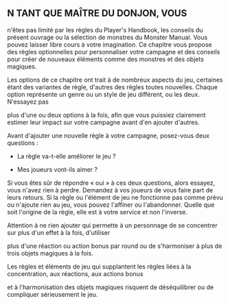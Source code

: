 ## N TANT QUE MAÎTRE DU DONJON, VOUS


n'êtes pas limité par les règles du Player's
Handbook, les conseils du présent ouvrage ou
la sélection de monstres du Monster Manual.
Vous pouvez laisser libre cours à votre
imagination. Ce chapitre vous propose des
règles optionnelles pour personnaliser votre
campagne et des conseils pour créer de nouveaux éléments
comme des monstres et des objets magiques.

Les options de ce chapitre ont trait à de nombreux aspects
du jeu, certaines étant des variantes de règle, d'autres des
règles toutes nouvelles. Chaque option représente un genre
ou un style de jeu différent, ou les deux. N'essayez pas

plus d'une ou deux options à la fois, afin que vous puissiez
clairement estimer leur impact sur votre campagne avant
d'en ajouter d'autres.

Avant d'ajouter une nouvelle règle à votre campagne,
posez-vous deux questions :

+ La règle va-t-elle améliorer le jeu ?
- Mes joueurs vont-ils aimer ?

Si vous êtes sûr de répondre « oui » à ces deux questions,
alors essayez, vous n'avez rien à perdre. Demandez à vos
joueurs de vous faire part de leurs retours. Si la règle ou
l'élément de jeu ne fonctionne pas comme prévu ou n'ajoute
rien au jeu, vous pouvez l'affiner ou l'abandonner. Quelle
que soit l'origine de la règle, elle est à votre service et non
l'inverse.

Attention à ne rien ajouter qui permette à un personnage
de se concentrer sur plus d'un effet à la fois, d'utiliser

plus d'une réaction ou action bonus par round ou de
s'harmoniser à plus de trois objets magiques à la fois.

Les règles et éléments de jeu qui supplantent les règles
liées à la concentration, aux réactions, aux actions bonus

et à l'harmonisation des objets magiques risquent de
déséquilibrer ou de compliquer sérieusement le jeu.
